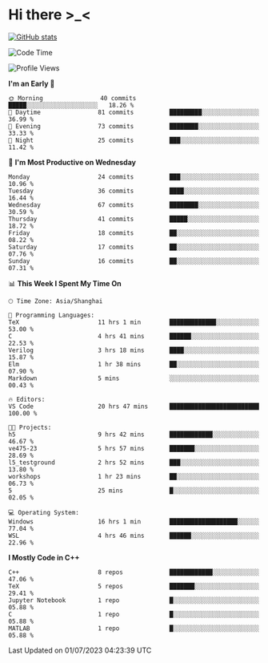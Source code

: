 # Hi there \>_<

[![GitHub stats](https://github-readme-stats.vercel.app/api?username=ARessegetesStery&show_icons=true&theme=transparent)](https://github.com/anuraghazra/github-readme-stats)

<!--START_SECTION:waka-->
![Code Time](http://img.shields.io/badge/Code%20Time-181%20hrs%2042%20mins-blue)

![Profile Views](http://img.shields.io/badge/Profile%20Views-0-blue)

**I'm an Early 🐤** 

```text
🌞 Morning                40 commits          █████░░░░░░░░░░░░░░░░░░░░   18.26 % 
🌆 Daytime                81 commits          █████████░░░░░░░░░░░░░░░░   36.99 % 
🌃 Evening                73 commits          ████████░░░░░░░░░░░░░░░░░   33.33 % 
🌙 Night                  25 commits          ███░░░░░░░░░░░░░░░░░░░░░░   11.42 % 
```
📅 **I'm Most Productive on Wednesday** 

```text
Monday                   24 commits          ███░░░░░░░░░░░░░░░░░░░░░░   10.96 % 
Tuesday                  36 commits          ████░░░░░░░░░░░░░░░░░░░░░   16.44 % 
Wednesday                67 commits          ████████░░░░░░░░░░░░░░░░░   30.59 % 
Thursday                 41 commits          █████░░░░░░░░░░░░░░░░░░░░   18.72 % 
Friday                   18 commits          ██░░░░░░░░░░░░░░░░░░░░░░░   08.22 % 
Saturday                 17 commits          ██░░░░░░░░░░░░░░░░░░░░░░░   07.76 % 
Sunday                   16 commits          ██░░░░░░░░░░░░░░░░░░░░░░░   07.31 % 
```


📊 **This Week I Spent My Time On** 

```text
🕑︎ Time Zone: Asia/Shanghai

💬 Programming Languages: 
TeX                      11 hrs 1 min        █████████████░░░░░░░░░░░░   53.00 % 
C                        4 hrs 41 mins       ██████░░░░░░░░░░░░░░░░░░░   22.53 % 
Verilog                  3 hrs 18 mins       ████░░░░░░░░░░░░░░░░░░░░░   15.87 % 
Elm                      1 hr 38 mins        ██░░░░░░░░░░░░░░░░░░░░░░░   07.90 % 
Markdown                 5 mins              ░░░░░░░░░░░░░░░░░░░░░░░░░   00.43 % 

🔥 Editors: 
VS Code                  20 hrs 47 mins      █████████████████████████   100.00 % 

🐱‍💻 Projects: 
h5                       9 hrs 42 mins       ████████████░░░░░░░░░░░░░   46.67 % 
ve475-23                 5 hrs 57 mins       ███████░░░░░░░░░░░░░░░░░░   28.69 % 
l5_testground            2 hrs 52 mins       ███░░░░░░░░░░░░░░░░░░░░░░   13.80 % 
workshops                1 hr 23 mins        ██░░░░░░░░░░░░░░░░░░░░░░░   06.73 % 
5                        25 mins             █░░░░░░░░░░░░░░░░░░░░░░░░   02.05 % 

💻 Operating System: 
Windows                  16 hrs 1 min        ███████████████████░░░░░░   77.04 % 
WSL                      4 hrs 46 mins       ██████░░░░░░░░░░░░░░░░░░░   22.96 % 
```

**I Mostly Code in C++** 

```text
C++                      8 repos             ████████████░░░░░░░░░░░░░   47.06 % 
TeX                      5 repos             ███████░░░░░░░░░░░░░░░░░░   29.41 % 
Jupyter Notebook         1 repo              █░░░░░░░░░░░░░░░░░░░░░░░░   05.88 % 
C                        1 repo              █░░░░░░░░░░░░░░░░░░░░░░░░   05.88 % 
MATLAB                   1 repo              █░░░░░░░░░░░░░░░░░░░░░░░░   05.88 % 
```




 Last Updated on 01/07/2023 04:23:39 UTC
<!--END_SECTION:waka-->
